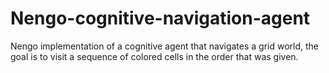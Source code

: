 # Nengo-cognitive-navigation-agent
Nengo implementation of a cognitive agent that navigates a grid world, the goal is to visit a sequence of colored cells in the order that was given.

